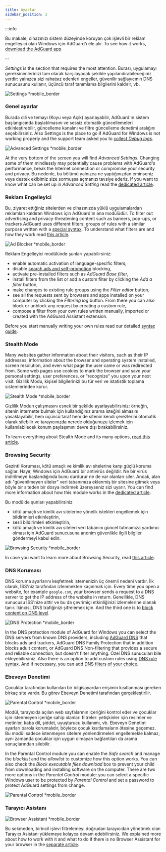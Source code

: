 ```yaml
---
title: Ayarlar
sidebar_position: 2
---
```


:::info

Bu makale, cihazınızı sistem düzeyinde koruyan çok işlevli bir reklam engelleyici olan Windows için AdGuard'ı ele alır. To see how it works, [download the AdGuard app](https://agrd.io/download-kb-adblock)

:::

_Settings_ is the section that requires the most attention. Burası, uygulamayı gereksinimlerinizi tam olarak karşılayacak şekilde yapılandırabileceğiniz yerdir: yalnızca sizi rahatsız edenleri engeller, güvenilir sağlayıcının DNS sunucusunu kullanır, üçüncü taraf tanımlama bilgilerini kaldırır, vb.

![Settings \*mobile\_border](https://cdn.adtidy.org/content/kb/ad_blocker/windows/overview/settings.png)

### Genel ayarlar

Burada dili ve temayı (Koyu veya Açık) ayarlayabilir, AdGuard'ın sistem başlangıcında başlatılmasını ve sessiz otomatik güncellemeleri etkinleştirebilir, güncelleme kanalını ve filtre güncelleme denetimi aralığını seçebilirsiniz. Also Settings is the place to go if AdGuard for Windows is not working properly and the support team asked you to [collect _Debug logs_](/adguard-for-windows/solving-problems/adguard-logs.md).

![Advanced Settings \*mobile\_border](https://cdn.adtidy.org/content/kb/ad_blocker/windows/overview/advanced-settings.png)

At the very bottom of the screen you will find _Advanced Settings_. Changing some of them mindlessly may potentially cause problems with AdGuard's performance, break the Internet connection or compromise your security and privacy. Bu nedenle, bu bölümü yalnızca ne yaptığınızdan eminseniz veya destek ekibimiz size sormuşsa açmanızı tavsiye ederiz. If you want to know what can be set up in _Advanced Setting_ read the [dedicated article](/adguard-for-windows/solving-problems/low-level-settings.md).

### Reklam Engelleyici

Bu, ziyaret ettiğiniz sitelerden ve cihazınızda yüklü uygulamalardan reklamları kaldıran Windows için AdGuard'ın ana modülüdür. To filter out advertising and privacy-threatening content such as banners, pop-ups, or trackers AdGuard uses different filters: groups of rules with a similar purpose written with a [special syntax](/general/ad-filtering/create-own-filters). To understand what filters are and how they work read [this article](/general/ad-filtering/how-ad-blocking-works).

![Ad Blocker \*mobile\_border](https://cdn.adtidy.org/content/kb/ad_blocker/windows/overview/ad-blocker.png)

Reklam Engelleyici modülünde şunları yapabilirsiniz:

- enable automatic activation of language-specific filters,
- disable [search ads and self-promotion](/general/ad-filtering/search-ads) blocking,
- activate pre-installed filters such as _AdGuard Base filter_,
- install filters from the list or add a custom filter by clicking the _Add a filter_ button,
- make changes to existing rule groups using the _Filter editor_ button,
- see all the requests sent by browsers and apps installed on your computer by clicking the _Filtering log_ button. From there you can also block or unblock any request by creating a custom rule,
- compose a filter from your own rules written manually, imported or created with the AdGuard Assistant extension.

Before you start manually writing your own rules read our detailed [syntax guide](/general/ad-filtering/create-own-filters).

### Stealth Mode

Many websites gather information about their visitors, such as their IP addresses, information about the browser and operating system installed, screen resolution, and even what page the user came or was redirected from. Some web pages use cookies to mark the browser and save your personal settings, user preferences, or "recognize" you upon your next visit. Gizlilik Modu, kişisel bilgilerinizi bu tür veri ve istatistik toplama sistemlerinden korur.

![Stealth Mode \*mobile\_border](https://cdn.adtidy.org/content/kb/ad_blocker/windows/overview/stealth-mode.png)

Gizlilik Modun çalışmasını esnek bir şekilde ayarlayabilirsiniz: örneğin, sitenin internette bulmak için kullandığınız arama isteğini almasını yasaklayabilir, hem üçüncü taraf hem de sitenin kendi çerezlerini otomatik olarak silebilir ve tarayıcınızda nerede olduğunuzu izlemek için kullanılabilecek konum paylaşımını devre dışı bırakabilirsiniz.

To learn everything about Stealth Mode and its many options, [read this article](/general/stealth-mode).

### Browsing Security

Gezinti Koruması, kötü amaçlı ve kimlik avı sitelerine karşı güçlü koruma sağlar. Hayır, Windows için AdGuard bir antivirüs değildir. Ne bir virüs indirilmeye başlandığında bunu durdurur ne de var olanları siler. Ancak, alan adı "güvenilmeyen siteler" veri tabanımıza eklenmiş bir sitesine gitmek veya böyle bir siteden bir dosya indirmek üzereyseniz sizi uyarır. You can find more information about how this module works in the [dedicated article](/general/browsing-security).

Bu modülde şunları yapabilirsiniz

- kötü amaçlı ve kimlik avı sitelerine yönelik istekleri engellemek için bildirimleri etkinleştirin,
- sesli bildirimleri etkinleştirin,
- kötü amaçlı ve kimlik avı siteleri veri tabanını güncel tutmamıza yardımcı olması için AdGuard sunucusuna anonim güvenlikle ilgili bilgiler göndermeyi kabul edin.

![Browsing Security \*mobile\_border](https://cdn.adtidy.org/content/kb/ad_blocker/windows/overview/browsing-security.png)

In case you want to learn more about Browsing Security, read [this article](/general/browsing-security).

### DNS Koruması

DNS koruma ayarlarını keşfetmek istemenizin üç önemli nedeni vardır. İlk olarak, İSS'niz tarafından izlenmekten kaçınmak için. Every time you open a website, for example `google.com`, your browser sends a request to a DNS server to get the IP address of the website in return. Genellikle, DNS sunucusu İSS'nize aittir ve bu da çevrimiçi etkinliğinizi izlemelerine olanak tanır. İkincisi, DNS trafiğinizi şifrelemek için. And the third one is to [block content on DNS level](https://adguard-dns.io/kb/general/dns-filtering/).

![DNS Protection \*mobile\_border](https://cdn.adtidy.org/content/kb/ad_blocker/windows/overview/dns-settings.png)

In the DNS protection module of AdGuard for Windows you can select the DNS servers from known DNS providers, including [AdGuard DNS](https://adguard-dns.io/kb/) that blocks ads and trackers, AdGuard DNS Family Protection that in addition blocks adult content, or AdGuard DNS Non-filtering that provides a secure and reliable connection, but doesn't filter anything. Özel DNS sunucuları bile ekleyebilirsiniz. Also there is an option to add custom rules using [DNS rule syntax](https://adguard-dns.io/kb/general/dns-filtering-syntax/). And if necessary, you can add [DNS filters of your choice](https://filterlists.com).

### Ebeveyn Denetimi

Çocuklar tarafından kullanılan bir bilgisayardan erişimin kısıtlanması gereken birkaç site vardır. Bu görev Ebeveyn Denetimi tarafından gerçekleştirilir.

![Parental Control \*mobile\_border](https://cdn.adtidy.org/content/kb/ad_blocker/windows/overview/parental-control.png)

Modül, tarayıcıda açılan web sayfalarının içeriğini kontrol eder ve çocuklar için istenmeyen içeriğe sahip olanları filtreler: yetişkinler için resimler ve metinler, kaba dil, şiddet, uyuşturucu kullanımı, vb. Ebeveyn Denetimi ayarları parola korumalıdır, böylece çocuk kısıtlamaların ötesine geçemez. Bu modül sadece istenmeyen sitelere yönlendirmeleri engellemekle kalmaz, aynı zamanda çocuklar için uygun olmayan bağlantıları da arama sonuçlarından silebilir.

In the Parental Control module you can enable the _Safe search_ and manage the _blocklist_ and the _allowlist_ to customize how this option works. You can also check the _Block executable files download_ box to prevent your child from downloading and installing software on the computer. There are two more options in the _Parental Control_ module: you can select a specific Windows user to be protected by _Parental Control_ and set a password to protect AdGuard settings from change.

![Parental Control \*mobile\_border](https://cdn.adtidy.org/content/kb/ad_blocker/windows/overview/parental-control.png)

### Tarayıcı Asistanı

![Browser Assistant \*mobile\_border](https://cdn.adtidy.org/content/kb/ad_blocker/windows/browser-assistant/browser-assistant.png)

Bu sekmeden, birincil işlevi filtrelemeyi doğrudan tarayıcıdan yönetmek olan Tarayıcı Asistanı yüklemeye kolayca devam edebilirsiniz. We explained more about how to work with it and what to do if there is no Browser Assistant for your browser in the [separate article](/adguard-for-windows/browser-assistant.md).
